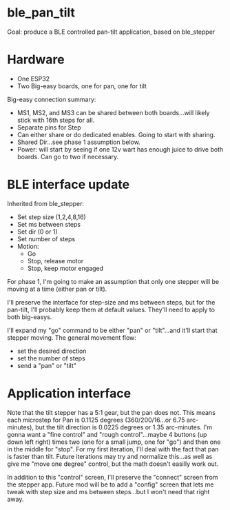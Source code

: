 # ble_pan_tilt
Goal:  produce a BLE controlled pan-tilt application, based on  ble_stepper 

# Hardware
* One ESP32
* Two Big-easy boards, one for pan, one for tilt

Big-easy connection summary:
* MS1, MS2, and MS3 can be shared between both boards...will likely stick with 16th steps for all.
* Separate pins for Step
* Can either share or do dedicated enables.  Going to start with sharing.
* Shared Dir...see phase 1 assumption below.
* Power:  will start by seeing if one 12v wart has enough juice to drive both boards.   Can go to two if necessary.

# BLE interface update
Inherited from ble_stepper:
* Set step size (1,2,4,8,16)
* Set ms between steps
* Set dir (0 or 1)
* Set number of steps
* Motion:
  * Go
  * Stop, release motor
  * Stop, keep motor engaged

For phase 1, I'm going to make an assumption that only one stepper will be moving at a time (either pan or tilt).

I'll preserve the interface for step-size and ms between steps, but for the pan-tilt, I'll probably keep them at default values.  They'll need to apply to both big-easys.

I'll expand my "go" command to be either "pan" or "tilt"...and it'll start that stepper moving.   The general movement flow:
* set the desired direction
* set the number of steps
* send a "pan" or "tilt"

# Application interface
Note that the tilt stepper has a 5:1 gear, but the pan does not.  This means each microstep for Pan is 0.1125 degrees (360/200/16...or 6.75 arc-minutes), but the tilt direction is 0.0225 degrees or 1.35 arc-minutes.  I'm gonna want a "fine control" and "rough control"...maybe 4 buttons (up down left right) times two (one for a small jump,  one for "go") and then  one in the middle for "stop".  For my first iteration, I'll deal with the fact that pan is faster than tilt.  Future iterations may try and normalize this...as well as give me "move one degree" control, but the math doesn't easilly work out. 

In addition to this "control" screen, I'll preserve the  "connect" screen from the stepper app. 
Future mod will be to add a "config" screen that lets me tweak with step size and ms between steps...but I won't need that right away.
